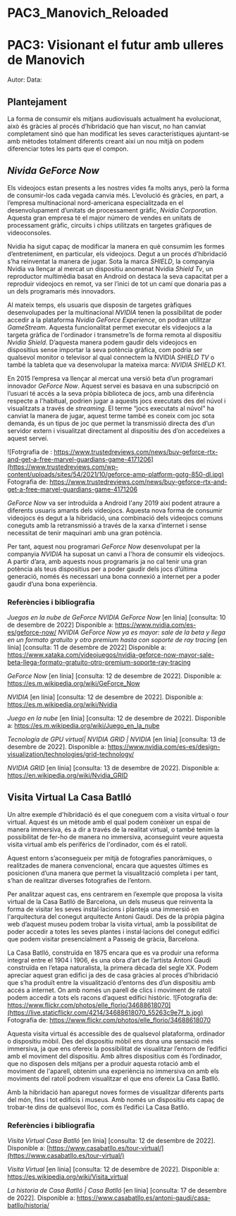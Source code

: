# PAC3_Manovich_Reloaded

# PAC3: Visionant el futur amb ulleres de Manovich
Autor:
Data:

## Plantejament

La forma de consumir els mitjans audiovisuals actualment ha evolucionat, això és gràcies al procés d’hibridació que han viscut, no han canviat completament  sinó que han modificat les seves característiques ajuntant-se amb mètodes totalment diferents creant així un nou mitjà on podem diferenciar totes les parts que el compon.

## *Nivida GeForce Now*

Els videojocs estan presents a les nostres vides fa molts anys, però la forma de consumir-los cada vegada canvia més. L’evolució és gràcies, en part, a l’empresa multinacional nord-americana especialitzada en el desenvolupament d’unitats de processament gràfic, *Nvidia Corporation*. Aquesta gran empresa té el major número de vendes en unitats de processament gràfic, circuits i chips utilitzats en targetes gràfiques de videoconsoles.

Nvidia ha sigut capaç de modificar la manera en què consumim les formes d’entreteniment, en particular, els videojocs. Degut a un procés d’hibridació s’ha reinventat la manera de jugar. Sota la marca *SHIELD*, la companyia Nvidia va llençar al mercat un dispositiu anomenat Nvidia *Shield Tv*, un reproductor multimèdia basat en Android on destaca la seva capacitat per a reproduir videojocs en remot, va ser l’inici de tot un camí que donaria pas a un dels programaris més innovadors.

Al mateix temps, els usuaris que disposin de targetes gràfiques desenvolupades per la multinacional *NVIDIA* tenen la possibilitat de poder accedir a la plataforma *Nvidia GeForce Experience*, on podran utilitzar *GameStream*. Aquesta funcionalitat permet executar els videojocs a la targeta gràfica de l'ordinador i transmetre’ls de forma remota al dispositiu *Nvidia Shield*. D’aquesta manera podem gaudir dels videojocs en dispositius sense importar la seva potència gràfica, com podria ser qualsevol monitor o televisor al qual connectem la NVIDIA *SHIELD TV* o també la tableta que va desenvolupar la mateixa marca: *NVIDIA SHIELD K1*.

En 2015 l’empresa va llençar al mercat una versió beta d’un programari innovador *GeForce Now*. Aquest servei es basava en una subscripció on l’usuari té accés a la seva pròpia biblioteca de jocs, amb una diferència respecte a l'habitual, podrien jugar a aquests jocs executats des del núvol i visualitzats a través de *streaming*. El terme “jocs executats al núvol” ha canviat la manera de jugar, aquest terme també es coneix com joc sota demanda, és un tipus de joc que permet la transmissió directa des d’un servidor extern i visualitzat directament al dispositiu des d’on accedeixes a aquest servei.

![Fotrgrafia de : https://www.trustedreviews.com/news/buy-geforce-rtx-and-get-a-free-marvel-guardians-game-4171206](https://www.trustedreviews.com/wp-content/uploads/sites/54/2021/10/geforce-amp-platform-gotg-850-dl.jpg)
Fotografia de: https://www.trustedreviews.com/news/buy-geforce-rtx-and-get-a-free-marvel-guardians-game-4171206

*GeForce Now* va ser introduïda  a Android l'any 2019 així podent atraure a diferents usuaris amants dels videojocs. Aquesta nova forma de consumir videojocs és degut a la hibridació, una combinació dels videojocs comuns coneguts amb la retransmissió a través de la xarxa d’internet i sense necessitat de tenir maquinari amb una gran potència.

Per tant, aquest nou programari *GeForce Now* desenvolupat per la companyia *NVIDIA* ha suposat un canvi a l'hora de consumir els videojocs. A partir d’ara, amb aquests nous programaris ja no cal tenir una gran potència als teus dispositius per a poder gaudir dels jocs d’última generació, només és necessari una bona connexió a internet per a poder gaudir d’una bona experiència.
### Referències i bibliografia
*Juegos en la nube de GeForce NVIDIA GeForce Now* [en línia] [consulta: 10 de desembre de 2022] Disponible a: https://www.nvidia.com/es-es/geforce-now/
*NVIDIA GeForce Now ya es mayor: sale de la beta y llega en un formato gratuito y otro premium hasta con soporte de ray tracing* [en línia] [consulta: 11 de desembre de 2022] Disponible a: https://www.xataka.com/videojuegos/nvidia-geforce-now-mayor-sale-beta-llega-formato-gratuito-otro-premium-soporte-ray-tracing

*GeForce Now* [en línia] [consulta: 12 de desembre de 2022]. Disponible a:  https://es.m.wikipedia.org/wiki/GeForce_Now

*NVIDIA* [en línia] [consulta: 12 de desembre de 2022]. Disponible a:  https://es.m.wikipedia.org/wiki/Nvidia

*Juego en la nube* [en línia] [consulta: 12 de desembre de 2022]. Disponible a: https://es.m.wikipedia.org/wiki/Juego_en_la_nube

*Tecnología de GPU virtual| NVIDIA GRID | NVIDIA* [en línia] [consulta: 13 de desembre de 2022]. Disponible a: https://www.nvidia.com/es-es/design-visualization/technologies/grid-technology/

*NVIDIA GRID* [en línia] [consulta: 13 de desembre de 2022]. Disponible a: https://en.wikipedia.org/wiki/Nvidia_GRID
## Visita Virtual La Casa Batlló
Un altre exemple d'hibridació és el que coneguem com a visita virtual o *tour* virtual. Aquest és un mètode amb el qual podem conèixer un espai de manera immersiva, és a dir a través de la realitat virtual, o també tenim la possibilitat de fer-ho de manera no immersiva, aconseguint veure aquesta visita virtual amb els perifèrics de l'ordinador, com és el ratolí.

Aquest entorn s’aconsegueix per mitjà de fotografies panoràmiques, o realitzades de manera convencional, encara que aquestes últimes es posicionen d’una manera que permet la visualització completa i per tant, s’han de realitzar diverses fotografies de l’entorn.

Per analitzar aquest cas, ens centrarem en l’exemple que proposa la visita virtual de la Casa Batlló de Barcelona, un dels museus que reinventa la forma de visitar les seves instal·lacions i planteja una immersió en l'arquitectura del conegut arquitecte Antoni Gaudí. Des de la pròpia pàgina web d’aquest museu podem trobar la visita virtual, amb la possibilitat de poder accedir a totes les seves plantes i instal·lacions del conegut edifici que podem visitar presencialment a Passeig de gràcia, Barcelona.

La Casa Batlló, construïda en 1875 encara que es va produir una reforma integral entre el 1904 i 1906, és una obra d’art de l’artista Antoni Gaudí construïda en l’etapa naturalista, la primera dècada del segle XX. Podem apreciar aquest gran edifici ja des de casa gràcies al procés d’hibridació que s’ha produït entre la visualització d’entorns des d’un dispositiu amb accés a internet. On amb només un parell de clics i moviment de ratolí podem accedir a tots els racons d’aquest edifici històric.
![Fotografia de: https://www.flickr.com/photos/elle_florio/34688618070](https://live.staticflickr.com/4214/34688618070_55263c9e7f_b.jpg)
Fotografia de: https://www.flickr.com/photos/elle_florio/34688618070

Aquesta visita virtual és accessible des de qualsevol plataforma, ordinador o dispositiu mòbil. Des del dispositiu mòbil ens dona una sensació més immersiva, ja que ens ofereix la possibilitat de visualitzar l’entorn de l’edifici amb el moviment del dispositiu. Amb altres dispositius com és l’ordinador, que no disposen dels mitjans per a produir aquesta rotació amb el moviment de l'aparell, obtenim una experiència no immersiva on amb els moviments del ratolí podrem visualitzar el que ens ofereix La Casa Batlló.

Amb la hibridació han aparegut noves formes de visualitzar diferents parts del món, fins i tot edificis i museus. Amb només un dispositiu ets capaç de trobar-te dins de qualsevol lloc, com és l’edifici La Casa Batlló.

### Referències i bibliografia
*Visita Virtual Casa Batlló* [en línia] [consulta: 12 de desembre de 2022]. Disponible a:  [https://www.casabatllo.es/tour-virtual/](https://www.casabatllo.es/tour-virtual/)

*Visita Virtual* [en línia] [consulta: 12 de desembre de 2022]. Disponible a:  https://es.wikipedia.org/wiki/Visita_virtual

*La historia de Casa Batlló | Casa Batlló* [en línia] [consulta: 17 de desembre de 2022]. Disponible a:  https://www.casabatllo.es/antoni-gaudi/casa-batllo/historia/



